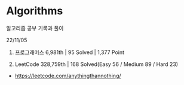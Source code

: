 # Algorithms

알고리즘 공부 기록과 풀이

22/11/05

1. 프로그래머스 6,981th | 95 Solved | 1,377 Point

2. LeetCode 328,759th | 168 Solved(Easy 56 / Medium 89 / Hard 23)
- https://leetcode.com/anythingthannothing/
